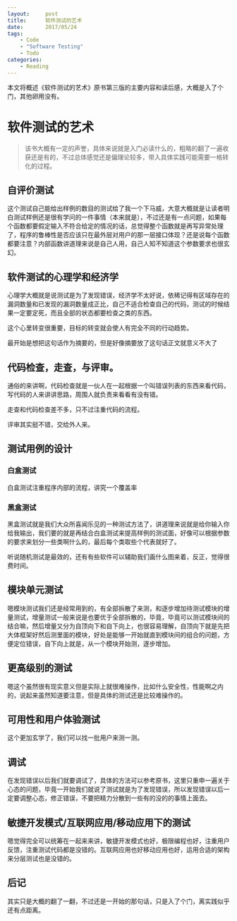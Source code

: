 ```yaml
---
layout:     post
title:      软件测试的艺术
date:       2017/05/24
tags:
    - Code
    - "Software Testing"
    - Todo
categories:
    - Reading
---
```


本文将概述《软件测试的艺术》原书第三版的主要内容和读后感，大概是入了个门，其他卵用没有。

<!--more-->


# 软件测试的艺术
> 该书大概有一定的声誉，具体来说就是入门必读什么的，粗略的翻了一遍收获还是有的，不过总体感觉还是偏理论较多，带入具体实践可能需要一格转化的过程。

## 自评价测试

这个测试自己能给出样例的数目的测试给了我一个下马威，大意大概就是让读者明白测试样例还是很有学问的一件事情（本来就是），不过还是有一点问题，如果每个函数都要假定输入不符合给定的情况的话，总觉得整个函数就是再写异常处理了，程序的鲁棒性是否应该只在最外层对用户的那一层接口体现？还是说每个函数都要注意？内部函数讲道理来说是自己人用，自己人知不知道这个参数要求也很玄幻。


## 软件测试的心理学和经济学

心理学大概就是说测试是为了发现错误，经济学不太好说，依稀记得有区域存在的漏洞数量和已发现的漏洞数量成正比，自己不适合检查自己的代码，测试的时候结果一定要定死，而且全部的状态都要检查之类的东西。

这个心里转变很重要，目标的转变就会使人有完全不同的行动趋势。

最开始是想把这句话作为摘要的，但是好像摘要放了这句话正文就意义不大了

## 代码检查，走查，与评审。

通俗的来讲啊，代码检查就是一伙人在一起根据一个叫错误列表的东西来看代码，写代码的人来讲讲思路，周围人就负责来看看有没有错。

走查和代码检查差不多，只不过注重代码的流程。

评审其实挺不错，交给外人来。

## 测试用例的设计

### 白盒测试

白盒测试注重程序内部的流程，讲究一个覆盖率

### 黑盒测试

黑盒测试就是我们大众所喜闻乐见的一种测试方法了，讲道理来说就是给你输入你给我输出，我们要的就是再结合白盒测试来提高样例的测试面，好像可以根据参数的要求来划分一些类啊什么的，最后每个类取些个代表就好了。

听说随机测试是最效的，还有有些软件可以辅助我们画什么图来着，反正，觉得很费时间。

## 模块单元测试

嗯模块测试我们还是经常用到的，有全部拆散了来测，和逐步增加待测试模块的增量测试，增量测试一般来说是也要优于全部拆散的，毕竟，毕竟可以测试模块间的结合嘛，然后增量又分为自顶向下和自下向上，也很容易理解，自顶向下就是先把大体框架好然后测里面的模块，好处是能够一开始就直到模块间的组合的问题，方便定位错误，自下向上就是，从一个模块开始测，逐步增加。

## 更高级别的测试

嗯这个虽然很有现实意义但是实际上就很难操作，比如什么安全性，性能啊之内的，说起来虽然知道要注意，但是具体的测试还是比较难操作的。

## 可用性和用户体验测试

这个更加玄学了，我们可以找一批用户来测一测。

## 调试

在发现错误以后我们就要调试了，具体的方法可以参考原书，这里只重申一遍关于心态的问题，毕竟一开始我们就说了测试就是为了发现错误，所以发现错误以后一定要调整心态，修正错误，不要把精力分散到一些有的没的的事情上面去。

## 敏捷开发模式/互联网应用/移动应用下的测试

嗯觉得完全可以统筹在一起来来讲，敏捷开发模式也好，极限编程也好，注重用户反馈，注重测试代码都是没错的。互联网应用也好移动应用也好，运用合适的架构来分层测试也是没错的。

## 后记

其实只是大概的翻了一翻，不过还是一开始的那句话，只是入了个门，离实践似乎还有点距离。
